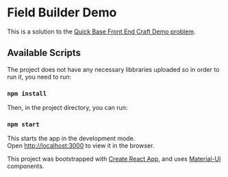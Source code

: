 # Field Builder Demo

This is a solution to the [Quick Base Front End Craft Demo problem](https://github.com/QuickBase/interview-demos/tree/master/ui).

## Available Scripts

The project does not have any necessary libbraries uploaded so in order to run it, you need to run:

### `npm install`

Then, in the project directory, you can run:

### `npm start`

This starts the app in the development mode.\
Open [http://localhost:3000](http://localhost:3000) to view it in the browser.

This project was bootstrapped with [Create React App](https://github.com/facebook/create-react-app), and uses [Material-UI](https://material-ui.com/) components.